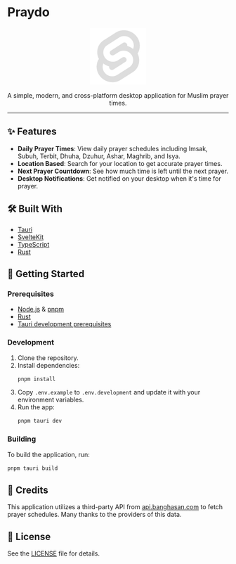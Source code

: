 # Praydo

<p align="center">
  <img src="static/favicon.png" alt="Praydo app icon" width="128">
</p>

<p align="center">
  A simple, modern, and cross-platform desktop application for Muslim prayer times.
</p>

---

## ✨ Features

- **Daily Prayer Times**: View daily prayer schedules including Imsak, Subuh, Terbit, Dhuha, Dzuhur, Ashar, Maghrib, and Isya.
- **Location Based**: Search for your location to get accurate prayer times.
- **Next Prayer Countdown**: See how much time is left until the next prayer.
- **Desktop Notifications**: Get notified on your desktop when it's time for prayer.

## 🛠️ Built With

- [Tauri](https://tauri.app/)
- [SvelteKit](https://kit.svelte.dev/)
- [TypeScript](https://www.typescriptlang.org/)
- [Rust](https://www.rust-lang.org/)

## 🚀 Getting Started

### Prerequisites

- [Node.js](https://nodejs.org/en/) & [pnpm](https://pnpm.io/installation)
- [Rust](https://www.rust-lang.org/tools/install)
- [Tauri development prerequisites](https://tauri.app/v1/guides/getting-started/prerequisites)

### Development

1.  Clone the repository.
2.  Install dependencies:
    ```sh
    pnpm install
    ```
3.  Copy `.env.example` to `.env.development` and update it with your environment variables.
4.  Run the app:
    ```sh
    pnpm tauri dev
    ```

### Building

To build the application, run:
```sh
pnpm tauri build
```

## 🙏 Credits

This application utilizes a third-party API from [api.banghasan.com](https://api.banghasan.com/) to fetch prayer schedules. Many thanks to the providers of this data.

## 📄 License

See the [LICENSE](LICENSE) file for details.
